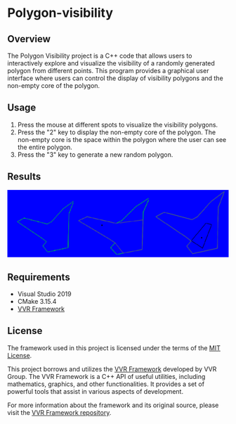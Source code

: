 # Polygon-visibility

## Overview
The Polygon Visibility project is a C++ code that allows users to interactively explore and visualize the visibility of a randomly generated polygon from different points. This program provides a graphical user interface where users can control the display of visibility polygons and the non-empty core of the polygon.

## Usage
1. Press the mouse at different spots to visualize the visibility polygons.
2. Press the "2" key to display the non-empty core of the polygon. The non-empty core is the space within the polygon where the user can see the entire polygon.
3. Press the "3" key to generate a new random polygon.

## Results
![Demo](./images/1.png)

## Requirements
- Visual Studio 2019
- CMake 3.15.4
- [VVR Framework](https://github.com/vvrgroup/VVR-Framework)

## License

The framework used in this project is licensed under the terms of the [MIT License](./framework_license/LICENSE.txt).


This project borrows and utilizes the [VVR Framework](https://github.com/vvrgroup/VVR-Framework) developed by VVR Group. The VVR Framework is a C++ API of useful utilities, including mathematics, graphics, and other functionalities. It provides a set of powerful tools that assist in various aspects of development.

For more information about the framework and its original source, please visit the [VVR Framework repository](https://github.com/vvrgroup/VVR-Framework).
